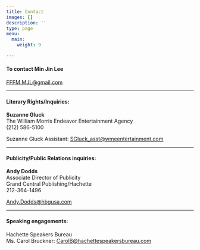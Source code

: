 ```yaml
---
title: Contact
images: []
description: ''
type: page
menu:
  main:
    weight: 9

---
```

#### To contact Min Jin Lee

[FFFM.MJL@gmail.com](mailto:FFFM.MJL@gmail.com)

---

#### Literary Rights/Inquiries:

**Suzanne Gluck**  
The William Morris Endeavor Entertainment Agency  
\(212) 586-5100

Suzanne Gluck Assistant:   SGluck_asst@wmeentertainment.com

---

#### Publicity/Public Relations inquiries:

**Andy Dodds**  
Associate Director of Publicity  
Grand Central Publishing/Hachette  
212-364-1496

Andy.Dodds@hbgusa.com

---

#### Speaking engagements:

Hachette Speakers Bureau  
Ms. Carol Bruckner:  CarolB@hachettespeakersbureau.com